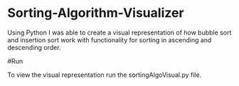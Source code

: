 # Sorting-Algorithm-Visualizer

Using Python I was able to create a visual representation of how bubble sort and insertion sort work with functionality for sorting in ascending and descending order.

#Run

To view the visual representation run the sortingAlgoVisual.py file.
